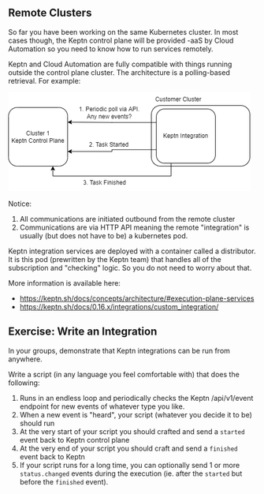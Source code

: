 ## Remote Clusters

So far you have been working on the same Kubernetes cluster. In most cases though, the Keptn control plane will be provided -aaS by Cloud Automation so you need to know how to run services remotely.

Keptn and Cloud Automation are fully compatible with things running outside the control plane cluster. The architecture is a polling-based retrieval. For example:

![](assets/images/remote-clusters-1.png)

Notice:

1) All communications are initiated outbound from the remote cluster
2) Communications are via HTTP API meaning the remote "integration" is usually (but does not have to be) a kubernetes pod.

Keptn integration services are deployed with a container called a distributor. It is this pod (prewritten by the Keptn team) that handles all of the subscription and "checking" logic. So you do not need to worry about that.

More information is available here:
- https://keptn.sh/docs/concepts/architecture/#execution-plane-services
- https://keptn.sh/docs/0.16.x/integrations/custom_integration/


## Exercise: Write an Integration

In your groups, demonstrate that Keptn integrations can be run from anywhere.

Write a script (in any language you feel comfortable with) that does the following:

1. Runs in an endless loop and periodically checks the Keptn /api/v1/event endpoint for new events of whatever type you like.
2. When a new event is "heard", your script (whatever you decide it to be) should run
3. At the very start of your script you should crafted and send a `started` event back to Keptn control plane
4. At the very end of your script you should craft and send a `finished` event back to Keptn
5. If your script runs for a long time, you can optionally send 1 or more `status.changed` events during the execution (ie. after the `started` but before the `finished` event).
